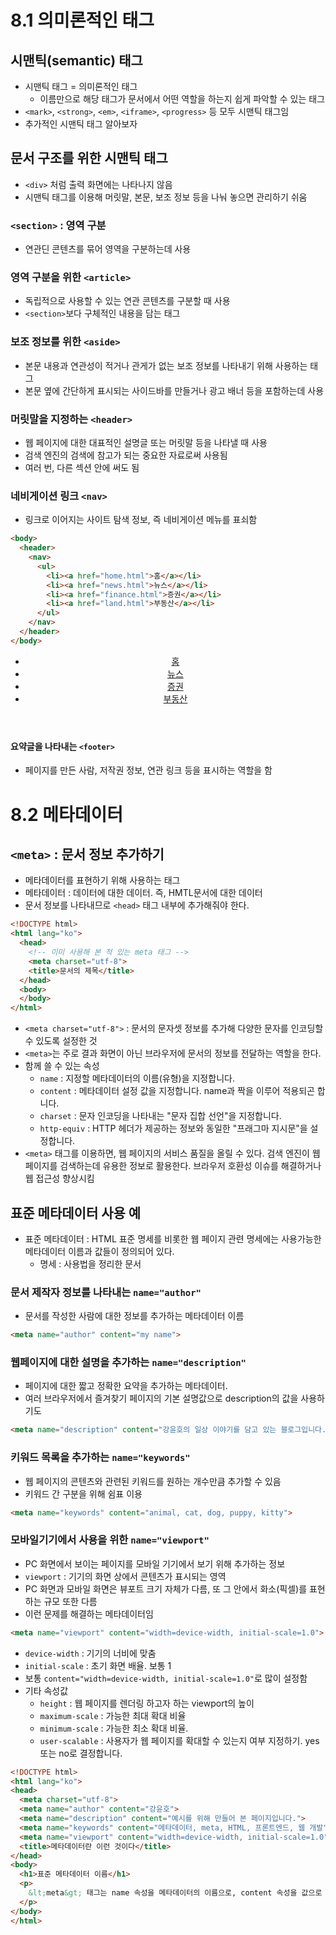 # 8.1 의미론적인 태그
## 시맨틱(semantic) 태그
- 시맨틱 태그 = 의미론적인 태그
    + 이름만으로 해당 태그가 문서에서 어떤 역할을 하는지 쉽게 파악할 수 있는 태그
- `<mark>`, `<strong>`, `<em>`, `<iframe>`, `<progress>` 등 모두 시맨틱 태그임
- 추가적인 시맨틱 태그 알아보자

## 문서 구조를 위한 시맨틱 태그
- `<div>` 처럼 출력 화면에는 나타나지 않음
- 시맨틱 태그를 이용해 머릿말, 본문, 보조 정보 등을 나눠 놓으면 관리하기 쉬움
### `<section>` : 영역 구분
- 연관딘 콘텐츠를 묶어 영역을 구분하는데 사용
### 영역 구분을 위한 `<article>`
- 독립적으로 사용할 수 있는 연관 콘텐츠를 구분할 때 사용
- `<section>`보다 구체적인 내용을 담는 태그
### 보조 정보를 위한 `<aside>`
- 본문 내용과 연관성이 적거나 관게가 없는 보조 정보를 나타내기 위해 사용하는 태그
- 본문 옆에 간단하게 표시되는 사이드바를 만들거나 광고 배너 등을 포함하는데 사용
### 머릿말을 지정하는 `<header>`
- 웹 페이지에 대한 대표적인 설명글 또는 머릿말 등을 나타낼 때 사용
- 검색 엔진의 검색에 참고가 되는 중요한 자료로써 사용됨
- 여러 번, 다른 섹션 안에 써도 됨
### 네비게이션 링크 `<nav>`
- 링크로 이어지는 사이트 탐색 정보, 즉 네비게이션 메뉴를 표쇠함
```html
<body>
  <header>
    <nav>
      <ul>
        <li><a href="home.html">홈</a></li>
        <li><a href="news.html">뉴스</a></li>
        <li><a href="finance.html">증권</a></li>
        <li><a href="land.html">부동산</a></li>
      </ul>
    </nav>
  </header>
</body>
```
<body>
  <header>
    <nav>
      <ul>
        <li><a href="home.html">홈</a></li>
        <li><a href="news.html">뉴스</a></li>
        <li><a href="finance.html">증권</a></li>
        <li><a href="land.html">부동산</a></li>
      </ul>
    </nav>
  </header>
</body>

#### 요약글을 나타내는 `<footer>`
- 페이지를 만든 사람, 저작권 정보, 연관 링크 등을 표시하는 역할을 함

# 8.2 메타데이터
## `<meta>` : 문서 정보 추가하기
- 메타데이터를 표현하기 위해 사용하는 태그
- 메타데이터 : 데이터에 대한 데이터. 즉, HMTL문서에 대한 데이터
- 문서 정보를 나타내므로 `<head>` 태그 내부에 추가해줘야 한다.
```html
<!DOCTYPE html>
<html lang="ko">
  <head>
    <!-- 이미 사용해 본 적 있는 meta 태그 -->
    <meta charset="utf-8">
    <title>문서의 제목</title>
  </head>
  <body>
  </body>
</html>
```
- `<meta charset="utf-8">` : 문서의 문자셋 정보를 추가해 다양한 문자를 인코딩할 수 있도록 설정한 것
- `<meta>`는 주로 결과 화면이 아닌 브라우저에 문서의 정보를 전달하는 역할을 한다.
- 함께 쓸 수 있는 속성
    + `name` : 지정할 메타데이터의 이름(유형)을 지정합니다.
    + `content` : 메타데이터 설정 값을 지정합니다. name과 짝을 이루어 적용되곤 합니다.
    + `charset` : 문자 인코딩을 나타내는 "문자 집합 선언"을 지정합니다.
    + `http-equiv` : HTTP 헤더가 제공하는 정보와 동일한 "프래그마 지시문"을 설정합니다.
- `<meta>` 태그를 이용하면, 웹 페이지의 서비스 품질을 올릴 수 있다. 검색 엔진이 웹 페이지를 검색하는데 유용한 정보로 활용한다. 브라우저 호환성 이슈를 해결하거나 웹 접근성 향상시킴

## 표준 메타데이터 사용 예
- 표준 메타데이터 : HTML 표준 명세를 비롯한 웹 페이지 관련 명세에는 사용가능한 메타데이터 이름과 값들이 정의되어 있다.
    + 명세 : 사용법을 정리한 문서
### 문서 제작자 정보를 나타내는 `name="author"`
- 문서를 작성한 사람에 대한 정보를 추가하는 메타데이터 이름
```html
<meta name="author" content="my name">
```
### 웹페이지에 대한 설명을 추가하는 `name="description"`
- 페이지에 대한 짧고 정확한 요약을 추가하는 메타데이터.
- 여러 브라우저에서 즐겨찾기 페이지의 기본 설명값으로 description의 값을 사용하기도
```html
<meta name="description" content="강윤호의 일상 이야기를 담고 있는 블로그입니다.">
```
### 키워드 목록을 추가하는 `name="keywords"`
- 웹 페이지의 콘텐츠와 관련된 키워드를 원하는 개수만큼 추가할 수 있음
- 키워드 간 구분을 위해 쉼표 이용
```html
<meta name="keywords" content="animal, cat, dog, puppy, kitty">
```

### 모바일기기에서 사용을 위한 `name="viewport"`
- PC 화면에서 보이는 페이지를 모바일 기기에서 보기 위해 추가하는 정보
- `viewport` : 기기의 화면 상에서 콘텐츠가 표시되는 영역
- PC 화면과 모바일 화면은 뷰포트 크기 자체가 다름, 또 그 안에서 화소(픽셀)를 표현하는 규모 또한 다름
- 이런 문제를 해결하는 메타데이터임
```html
<meta name="viewport" content="width=device-width, initial-scale=1.0">
```
- `device-width` : 기기의 너비에 맞춤
- `initial-scale` : 초기 화면 배율. 보통 1
- 보통 `content="width=device-width, initial-scale=1.0"`로 많이 설정함
- 기타 속성값
    + `height` : 웹 페이지를 렌더링 하고자 하는 viewport의 높이
    + `maximum-scale` : 가능한 최대 확대 비율
    + `minimum-scale` : 가능한 최소 확대 비율.
    + `user-scalable` : 사용자가 웹 페이지를 확대할 수 있는지 여부 지정하기. yes 또는 no로 결정합니다.

```html
<!DOCTYPE html>
<html lang="ko">
<head>
  <meta charset="utf-8">
  <meta name="author" content="강윤호">
  <meta name="description" content="예시를 위해 만들어 본 페이지입니다.">
  <meta name="keywords" content="메타데이터, meta, HTML, 프론트엔드, 웹 개발">
  <meta name="viewport" content="width=device-width, initial-scale=1.0">
  <title>메타데이터란 이런 것이다</title>
</head>
<body>
  <h1>표준 메타데이터 이름</h1>
  <p>
    &lt;meta&gt; 태그는 name 속성을 메타데이터의 이름으로, content 속성을 값으로 하여 메타데이터를 추가합니다. HTML 표준 명세를 비롯한 웹 페이지 관련 명세에는 사용 가능한 메타데이터 이름과 값들이 정의되어 있는데, 이를 '표준 메타데이터'라 합니다. 여기에서는 대표적인 표준 메타데이터 몇 가지를 알아보겠습니다.
  </p>
</body>
</html>
```